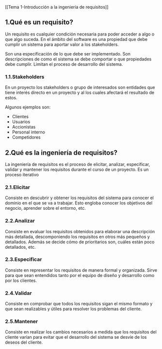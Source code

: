 [[Tema 1-Introducción a la ingeniería de requisitos]]

## 1.Qué es un requisito?
Un requisito es cualquier condición necesaria para poder acceder a algo o que algo suceda. En el ámbito del software es una propiedad que debe cumplir un sistema para aportar valor a los stakeholders.

Son una especificación de lo que debe ser implementado. Son descripciones de como el sistema se debe comportar o que propiedades debe cumplir. Limitan el proceso de desarrollo del sistema.

### 1.1.Stakeholders
En un proyecto los stakeholders o grupo de interesados son entidades que tiene interés directo en un proyecto y al los cuales afectará el resultado de estos.

Algunos ejemplos son:
+ Clientes 
+ Usuarios
+ Accionistas
+ Personal interno
+ Competidores

## 2.Qué es la ingeniería de requisitos?
La ingeniería de requisitos es el proceso de elicitar, analizar, especificar, validar y mantener los requisitos durante el curso de un proyecto. Es un proceso iterativo

### 2.1.Elicitar
Consiste en descubrir y obtener los requisitos del sistema para conocer el dominio en el que se va a trabajar. Esto engloba conocer los objetivos del negocio, aprender sobre el entorno, etc.

### 2.2.Analizar
Consiste en evaluar los requisitos obtenidos para elaborar una descripción más detallada, descomponiendo los requisitos en otros más pequeños y detallados. Además se decide cómo de prioritarios son, cuáles están poco detallados, etc. 

### 2.3.Especificar
Consiste en representar los requisitos de manera formal y organizada. Sirve para que sean entendidos tanto por el equipo de diseño y desarrollo como por los clientes.

### 2.4.Validar
Consiste en comprobar que todos los requisitos sigan el mismo formato y que sean realizables y útiles para resolver los problemas del cliente.

### 2.5.Mantener
Consiste en realizar los cambios necesarios a medida que los requisitos del cliente varían para evitar que el desarrollo del sistema se desvíe de los deseos del cliente.
